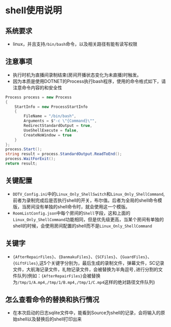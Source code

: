 # shell使用说明

## 系统要求
- linux，并且支持`/bin/bash`命令，以及相关路径有能有读写权限

## 注意事项
- 执行时机为直播间录制结束(房间开播状态变化为未直播)时触发。
- 因为本质是使用DOTNET的Process执行bash程序，使用的命令格式如下，请注意命令内容的和安全性
```C#
Process process = new Process
{
    StartInfo = new ProcessStartInfo
    {
        FileName = "/bin/bash",
        Arguments = $"-c \"{Command}\"",
        RedirectStandardOutput = true,
        UseShellExecute = false,
        CreateNoWindow = true
    }
};
process.Start();
string result = process.StandardOutput.ReadToEnd();
process.WaitForExit();
return result;
```


## 关键配置
- `DDTV_Config.ini`中的`Linux_Only_ShellSwitch`和`Linux_Only_ShellCommand`,前者为录制完成后是否执行shell的开关，布尔值。后者为全局的shell命令模版，当房间没有单独的shell命令时，就会使用这一个模版。
- `RoomListConfig.json`中每个房间的`Shell`字段，这和上面的`Linux_Only_ShellCommand`功能相同，但是优先级更高，当某个房间有单独的shell的时候，会使用房间配置的shell而不是`Linux_Only_ShellCommand`

## 关键字
- `{AfterRepairFiles}`、`{DanmakuFiles}`、`{SCFiles}`、`{GuardFiles}`、`{GiftFiles}`,这5个关键字分别为，最后生成的录制文件，弹幕文件，SC记录文件，大航海记录文件，礼物记录文件，会被替换为半角逗号`,`进行分割的文件队列(例如：`{AfterRepairFiles}`会被替换为`/tmp/1/A.mp4,/tmp/1/B.mp4,/tmp/1/C.mp4`这样的绝对路径文件队列)

## 怎么查看命令的替换和执行情况
- 在本次启动的日志sqlite文件中，能看到Source为shell的记录，会将输入的原始shell以及替换后的shell打印出来
